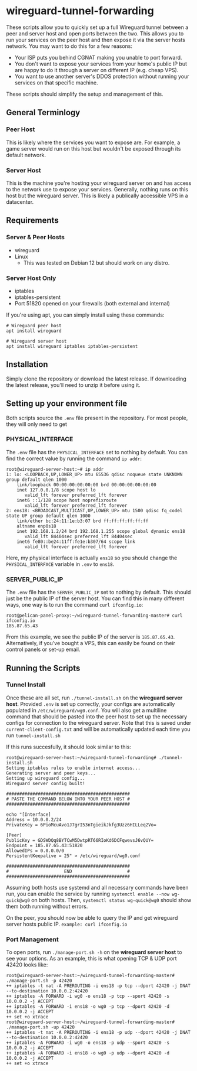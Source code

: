 # wireguard-tunnel-forwarding
These scripts allow you to quickly set up a full Wireguard tunnel between a peer and server host and open ports between the two. This allows you to run your services on the peer host and then expose it via the server hosts network. You may want to do this for a few reasons:
- Your ISP puts you behind CGNAT making you unable to port forward.
- You don't want to expose your services from your home's public IP but are happy to do it through a server on different IP (e.g. cheap VPS).
- You want to use another server's DDOS protection without running your services on that specific machine.

These scripts should simplify the setup and management of this.

## General Terminlogy
### Peer Host
This is likely where the services you want to expose are. For example, a game server would run on this host but wouldn't be exposed through its default network.
### Server Host
This is the machine you're hosting your wireguard server on and has access to the network use to expose your services. Generally, nothing runs on this host but the wireguard server. This is likely a publically accessible VPS in a datacenter.

## Requirements
### Server & Peer Hosts
- wireguard
- Linux
    - This was tested on Debian 12 but should work on any distro.
### Server Host Only
- iptables
- iptables-persistent
- Port 51820 opened on your firewalls (both external and internal)

If you're using apt, you can simply install using these commands:
```
# Wireguard peer host
apt install wireguard

# Wireguard server host
apt install wireguard iptables iptables-persistent
```

## Installation
Simply clone the repository or download the latest release. If downloading the latest release, you'll need to unzip it before using it.

## Setting up your environment file
Both scripts source the `.env` file present in the repository. For most people, they will only need to get 

### PHYSICAL_INTERFACE
The `.env` file has the `PHYSICAL_INTERFACE` set to nothing by default. You can find the correct value by running the command `ip addr`:

```
root@wireguard-server-host:~# ip addr
1: lo: <LOOPBACK,UP,LOWER_UP> mtu 65536 qdisc noqueue state UNKNOWN group default qlen 1000
    link/loopback 00:00:00:00:00:00 brd 00:00:00:00:00:00
    inet 127.0.0.1/8 scope host lo
       valid_lft forever preferred_lft forever
    inet6 ::1/128 scope host noprefixroute
       valid_lft forever preferred_lft forever
2: ens18: <BROADCAST,MULTICAST,UP,LOWER_UP> mtu 1500 qdisc fq_codel state UP group default qlen 1000
    link/ether bc:24:11:1e:b3:07 brd ff:ff:ff:ff:ff:ff
    altname enp0s18
    inet 192.168.1.2/24 brd 192.168.1.255 scope global dynamic ens18
       valid_lft 84404sec preferred_lft 84404sec
    inet6 fe80::be24:11ff:fe1e:b307/64 scope link
       valid_lft forever preferred_lft forever
```

Here, my physical interface is actually `ens18` so you should change the `PHYSICAL_INTERFACE` variable in `.env` to `ens18`.

### SERVER_PUBLIC_IP
The `.env` file has the `SERVER_PUBLIC_IP` set to nothing by default. This should just be the public IP of the server host. You can find this in many different ways, one way is to run the command `curl ifconfig.io`:

```
root@pelican-panel-proxy:~/wireguard-tunnel-forwarding-master# curl ifconfig.io
185.87.65.43
```

From this example, we see the public IP of the server is `185.87.65.43`. Alternatively, if you've bought a VPS, this can easily be found on their control panels or set-up email.

## Running the Scripts
### Tunnel Install
Once these are all set, run `./tunnel-install.sh` on the **wireguard server host**. Provided `.env` is set up correctly, your configs are automatically populated in `/etc/wireguard/wg0.conf`. You will also get a multiline command that should be pasted into the peer host to set up the necessary configs for connection to the wireguard server. Note that this is saved under `current-client-config.txt` and will be automatically updated each time you run `tunnel-install.sh`


If this runs succesfully, it should look similar to this:

```
root@wireguard-server-host:~/wireguard-tunnel-forwarding# ./tunnel-install.sh
Setting iptables rules to enable internet access...
Generating server and peer keys...
Setting up wireguard config...
Wireguard server config built!

###############################################
# PASTE THE COMMAND BELOW INTO YOUR PEER HOST #
###############################################

echo "[Interface]
Address = 10.0.0.2/24
PrivateKey = 6PioMcuAvo1J7grI53nTgieikJkfg3Uzz6HILLeq2Vo=

[Peer]
PublicKey = GDSWDQq8BYTCwM5DwtpRT66RIoKd6DCFqwevsJ6vQUY=
Endpoint = 185.87.65.43:51820
AllowedIPs = 0.0.0.0/0
PersistentKeepalive = 25" > /etc/wireguard/wg0.conf

###############################################
#                     END                     #
###############################################
```

Assuming both hosts use systemd and all necessary commands have been run, you can enable the service by running `systemctl enable --now wg-quick@wg0` on both hosts. Then, `systemctl status wg-quick@wg0` should show them both running without errors.

On the peer, you should now be able to query the IP and get wireguard server hosts public IP. `example: curl ifconfig.io`

### Port Management
To open ports, run `./manage-port.sh -h` on the **wireguard server host** to see your options. As an example, this is what opening TCP & UDP port 42420 looks like:

```
root@wireguard-server-host:~/wireguard-tunnel-forwarding-master# ./manage-port.sh -p 42420
++ iptables -t nat -A PREROUTING -i ens18 -p tcp --dport 42420 -j DNAT --to-destination 10.0.0.2:42420
++ iptables -A FORWARD -i wg0 -o ens18 -p tcp --sport 42420 -s 10.0.0.2 -j ACCEPT
++ iptables -A FORWARD -i ens18 -o wg0 -p tcp --dport 42420 -d 10.0.0.2 -j ACCEPT
++ set +o xtrace
root@wireguard-server-host:~/wireguard-tunnel-forwarding-master# ./manage-port.sh -up 42420
++ iptables -t nat -A PREROUTING -i ens18 -p udp --dport 42420 -j DNAT --to-destination 10.0.0.2:42420
++ iptables -A FORWARD -i wg0 -o ens18 -p udp --sport 42420 -s 10.0.0.2 -j ACCEPT
++ iptables -A FORWARD -i ens18 -o wg0 -p udp --dport 42420 -d 10.0.0.2 -j ACCEPT
++ set +o xtrace
```
